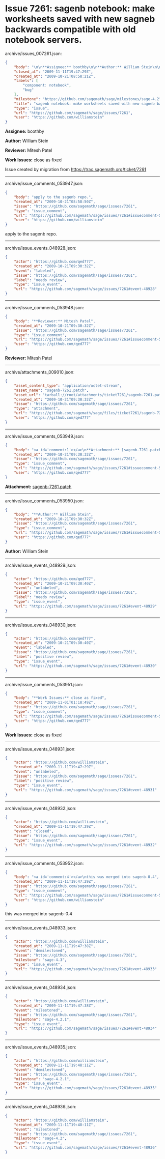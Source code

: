 # Issue 7261: sagenb notebook: make worksheets saved with new sagneb backwards compatible with old notebook servers.

archive/issues_007261.json:
```json
{
    "body": "\n\n**Assignee:** boothby\n\n**Author:** William Stein\n\n**Reviewer:** Mitesh Patel\n\n**Work Issues:** close as fixed\n\nIssue created by migration from https://trac.sagemath.org/ticket/7261\n\n",
    "closed_at": "2009-11-11T19:47:29Z",
    "created_at": "2009-10-21T08:58:21Z",
    "labels": [
        "component: notebook",
        "bug"
    ],
    "milestone": "https://github.com/sagemath/sage/milestones/sage-4.2",
    "title": "sagenb notebook: make worksheets saved with new sagneb backwards compatible with old notebook servers.",
    "type": "issue",
    "url": "https://github.com/sagemath/sage/issues/7261",
    "user": "https://github.com/williamstein"
}
```


**Assignee:** boothby

**Author:** William Stein

**Reviewer:** Mitesh Patel

**Work Issues:** close as fixed

Issue created by migration from https://trac.sagemath.org/ticket/7261





---

archive/issue_comments_053947.json:
```json
{
    "body": "apply to the sagenb repo.",
    "created_at": "2009-10-21T08:58:50Z",
    "issue": "https://github.com/sagemath/sage/issues/7261",
    "type": "issue_comment",
    "url": "https://github.com/sagemath/sage/issues/7261#issuecomment-53947",
    "user": "https://github.com/williamstein"
}
```

apply to the sagenb repo.



---

archive/issue_events_048928.json:
```json
{
    "actor": "https://github.com/qed777",
    "created_at": "2009-10-21T09:30:32Z",
    "event": "labeled",
    "issue": "https://github.com/sagemath/sage/issues/7261",
    "label": "needs review",
    "type": "issue_event",
    "url": "https://github.com/sagemath/sage/issues/7261#event-48928"
}
```



---

archive/issue_comments_053948.json:
```json
{
    "body": "**Reviewer:** Mitesh Patel",
    "created_at": "2009-10-21T09:30:32Z",
    "issue": "https://github.com/sagemath/sage/issues/7261",
    "type": "issue_comment",
    "url": "https://github.com/sagemath/sage/issues/7261#issuecomment-53948",
    "user": "https://github.com/qed777"
}
```

**Reviewer:** Mitesh Patel



---

archive/attachments_009010.json:
```json
{
    "asset_content_type": "application/octet-stream",
    "asset_name": "sagenb-7261.patch",
    "asset_url": "tarball://root/attachments/ticket7261/sagenb-7261.patch",
    "created_at": "2009-10-21T09:30:32Z",
    "issue": "https://github.com/sagemath/sage/issues/7261",
    "type": "attachment",
    "url": "https://github.com/sagemath/sage/files/ticket7261/sagenb-7261.patch",
    "user": "https://github.com/qed777"
}
```



---

archive/issue_comments_053949.json:
```json
{
    "body": "<a id='comment:1'></a>\n**Attachment:** [sagenb-7261.patch](https://github.com/sagemath/sage/files/ticket7261/sagenb-7261.patch)",
    "created_at": "2009-10-21T09:30:32Z",
    "issue": "https://github.com/sagemath/sage/issues/7261",
    "type": "issue_comment",
    "url": "https://github.com/sagemath/sage/issues/7261#issuecomment-53949",
    "user": "https://github.com/qed777"
}
```

<a id='comment:1'></a>
**Attachment:** [sagenb-7261.patch](https://github.com/sagemath/sage/files/ticket7261/sagenb-7261.patch)



---

archive/issue_comments_053950.json:
```json
{
    "body": "**Author:** William Stein",
    "created_at": "2009-10-21T09:30:32Z",
    "issue": "https://github.com/sagemath/sage/issues/7261",
    "type": "issue_comment",
    "url": "https://github.com/sagemath/sage/issues/7261#issuecomment-53950",
    "user": "https://github.com/qed777"
}
```

**Author:** William Stein



---

archive/issue_events_048929.json:
```json
{
    "actor": "https://github.com/qed777",
    "created_at": "2009-10-21T09:30:40Z",
    "event": "unlabeled",
    "issue": "https://github.com/sagemath/sage/issues/7261",
    "label": "needs review",
    "type": "issue_event",
    "url": "https://github.com/sagemath/sage/issues/7261#event-48929"
}
```



---

archive/issue_events_048930.json:
```json
{
    "actor": "https://github.com/qed777",
    "created_at": "2009-10-21T09:30:40Z",
    "event": "labeled",
    "issue": "https://github.com/sagemath/sage/issues/7261",
    "label": "positive review",
    "type": "issue_event",
    "url": "https://github.com/sagemath/sage/issues/7261#event-48930"
}
```



---

archive/issue_comments_053951.json:
```json
{
    "body": "**Work Issues:** close as fixed",
    "created_at": "2009-11-01T01:18:49Z",
    "issue": "https://github.com/sagemath/sage/issues/7261",
    "type": "issue_comment",
    "url": "https://github.com/sagemath/sage/issues/7261#issuecomment-53951",
    "user": "https://github.com/qed777"
}
```

**Work Issues:** close as fixed



---

archive/issue_events_048931.json:
```json
{
    "actor": "https://github.com/williamstein",
    "created_at": "2009-11-11T19:47:29Z",
    "event": "unlabeled",
    "issue": "https://github.com/sagemath/sage/issues/7261",
    "label": "positive review",
    "type": "issue_event",
    "url": "https://github.com/sagemath/sage/issues/7261#event-48931"
}
```



---

archive/issue_events_048932.json:
```json
{
    "actor": "https://github.com/williamstein",
    "created_at": "2009-11-11T19:47:29Z",
    "event": "closed",
    "issue": "https://github.com/sagemath/sage/issues/7261",
    "type": "issue_event",
    "url": "https://github.com/sagemath/sage/issues/7261#event-48932"
}
```



---

archive/issue_comments_053952.json:
```json
{
    "body": "<a id='comment:4'></a>\nthis was merged into sagenb-0.4",
    "created_at": "2009-11-11T19:47:29Z",
    "issue": "https://github.com/sagemath/sage/issues/7261",
    "type": "issue_comment",
    "url": "https://github.com/sagemath/sage/issues/7261#issuecomment-53952",
    "user": "https://github.com/williamstein"
}
```

<a id='comment:4'></a>
this was merged into sagenb-0.4



---

archive/issue_events_048933.json:
```json
{
    "actor": "https://github.com/williamstein",
    "created_at": "2009-11-11T19:47:38Z",
    "event": "demilestoned",
    "issue": "https://github.com/sagemath/sage/issues/7261",
    "milestone": "sage-4.3",
    "type": "issue_event",
    "url": "https://github.com/sagemath/sage/issues/7261#event-48933"
}
```



---

archive/issue_events_048934.json:
```json
{
    "actor": "https://github.com/williamstein",
    "created_at": "2009-11-11T19:47:38Z",
    "event": "milestoned",
    "issue": "https://github.com/sagemath/sage/issues/7261",
    "milestone": "sage-4.2.1",
    "type": "issue_event",
    "url": "https://github.com/sagemath/sage/issues/7261#event-48934"
}
```



---

archive/issue_events_048935.json:
```json
{
    "actor": "https://github.com/williamstein",
    "created_at": "2009-11-11T19:48:11Z",
    "event": "demilestoned",
    "issue": "https://github.com/sagemath/sage/issues/7261",
    "milestone": "sage-4.2.1",
    "type": "issue_event",
    "url": "https://github.com/sagemath/sage/issues/7261#event-48935"
}
```



---

archive/issue_events_048936.json:
```json
{
    "actor": "https://github.com/williamstein",
    "created_at": "2009-11-11T19:48:11Z",
    "event": "milestoned",
    "issue": "https://github.com/sagemath/sage/issues/7261",
    "milestone": "sage-4.2",
    "type": "issue_event",
    "url": "https://github.com/sagemath/sage/issues/7261#event-48936"
}
```

